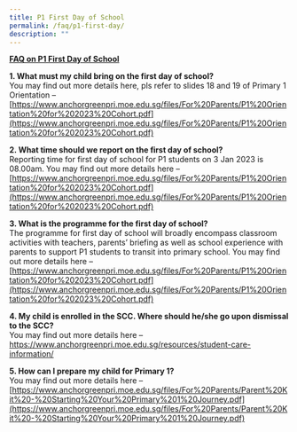 ```yaml
---
title: P1 First Day of School
permalink: /faq/p1-first-day/
description: ""
---
```

**<u>FAQ on P1 First Day of School</u>**<br>

**1. What must my child bring on the first day of school?**<br>
You may find out more details here, pls refer to slides 18 and 19 of Primary 1 Orientation –
[https://www.anchorgreenpri.moe.edu.sg/files/For%20Parents/P1%20Orientation%20for%202023%20Cohort.pdf](https://www.anchorgreenpri.moe.edu.sg/files/For%20Parents/P1%20Orientation%20for%202023%20Cohort.pdf) <br>

**2. What time should we report on the first day of school?** <br>
Reporting time for first day of school for P1 students on 3 Jan 2023 is 08.00am.
You may find out more details here –
[https://www.anchorgreenpri.moe.edu.sg/files/For%20Parents/P1%20Orientation%20for%202023%20Cohort.pdf](https://www.anchorgreenpri.moe.edu.sg/files/For%20Parents/P1%20Orientation%20for%202023%20Cohort.pdf) <br>


**3. What is the programme for the first day of school?** <br>
The programme for first day of school will broadly encompass classroom activities with teachers, parents’ briefing as well as school experience with parents to support P1 students to transit into primary school.  You may find out more details here –
[https://www.anchorgreenpri.moe.edu.sg/files/For%20Parents/P1%20Orientation%20for%202023%20Cohort.pdf](https://www.anchorgreenpri.moe.edu.sg/files/For%20Parents/P1%20Orientation%20for%202023%20Cohort.pdf) <br>


**4. My child is enrolled in the SCC. Where should he/she go upon dismissal to the SCC?** <br>
You may find out more details here –
[https://www.anchorgreenpri.moe.edu.sg/resources/student-care-information/ ](https://www.anchorgreenpri.moe.edu.sg/resources/student-care-information/ )<br>

**5. How can I prepare my child for Primary 1?** <br>
You may find out more details here –
[https://www.anchorgreenpri.moe.edu.sg/files/For%20Parents/Parent%20Kit%20-%20Starting%20Your%20Primary%201%20Journey.pdf](https://www.anchorgreenpri.moe.edu.sg/files/For%20Parents/Parent%20Kit%20-%20Starting%20Your%20Primary%201%20Journey.pdf)